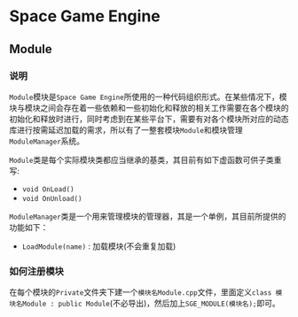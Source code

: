 ﻿# Space Game Engine
## Module
### 说明
`Module`模块是`Space Game Engine`所使用的一种代码组织形式。在某些情况下，模块与模块之间会存在着一些依赖和一些初始化和释放的相关工作需要在各个模块的初始化和释放时进行，同时考虑到在某些平台下，需要有对各个模块所对应的动态库进行按需延迟加载的需求，所以有了一整套模块`Module`和模块管理`ModuleManager`系统。

`Module`类是每个实际模块类都应当继承的基类，其目前有如下虚函数可供子类重写:
* `void OnLoad()`
* `void OnUnload()`

`ModuleManager`类是一个用来管理模块的管理器，其是一个单例，其目前所提供的功能如下：
* `LoadModule(name)` : 加载模块(不会重复加载)
### 如何注册模块
在每个模块的`Private`文件夹下建一个`模块名Module.cpp`文件，里面定义`class 模块名Module : public Module`(不必导出)，然后加上`SGE_MODULE(模块名);`即可。